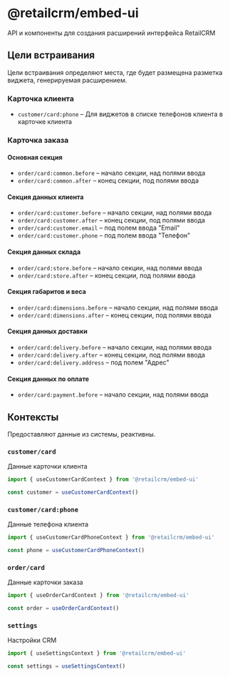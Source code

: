 # @retailcrm/embed-ui

API и компоненты для создания расширений интерфейса RetailCRM

## Цели встраивания

Цели встраивания определяют места, где будет размещена разметка виджета, генерируемая расширением.

### Карточка клиента

* `customer/card:phone` &ndash; Для виджетов в списке телефонов клиента в карточке клиента

### Карточка заказа

#### Основная секция

* `order/card:common.before` &ndash; начало секции, над полями ввода
* `order/card:common.after` &ndash; конец секции, под полями ввода

#### Секция данных клиента

* `order/card:customer.before` &ndash; начало секции, над полями ввода
* `order/card:customer.after` &ndash; конец секции, под полями ввода
* `order/card:customer.email` &ndash; под полем ввода "Email"
* `order/card:customer.phone` &ndash; под полем ввода "Телефон"

#### Секция данных склада

* `order/card:store.before` &ndash; начало секции, над полями ввода
* `order/card:store.after` &ndash; конец секции, под полями ввода

#### Секция габаритов и веса

* `order/card:dimensions.before` &ndash; начало секции, над полями ввода
* `order/card:dimensions.after` &ndash; конец секции, под полями ввода

#### Секция данных доставки

* `order/card:delivery.before` &ndash; начало секции, над полями ввода
* `order/card:delivery.after` &ndash; конец секции, под полями ввода
* `order/card:delivery.address` &ndash; под полем "Адрес"

#### Секция данных по оплате

* `order/card:payment.before` &ndash; начало секции, над полями ввода

## Контексты

Предоставляют данные из системы, реактивны.

### `customer/card`

Данные карточки клиента

```typescript
import { useCustomerCardContext } from '@retailcrm/embed-ui'

const customer = useCustomerCardContext()
```

### `customer/card:phone`

Данные телефона клиента

```typescript
import { useCustomerCardPhoneContext } from '@retailcrm/embed-ui'

const phone = useCustomerCardPhoneContext()
```

### `order/card`

Данные карточки заказа

```typescript
import { useOrderCardContext } from '@retailcrm/embed-ui'

const order = useOrderCardContext()
```

### `settings`

Настройки CRM

```typescript
import { useSettingsContext } from '@retailcrm/embed-ui'

const settings = useSettingsContext()
```
